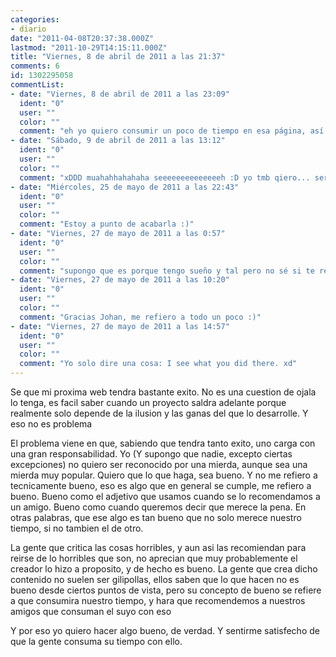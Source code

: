 ```yaml
---
categories:
- diario
date: "2011-04-08T20:37:38.000Z"
lastmod: "2011-10-29T14:15:11.000Z"
title: "Viernes, 8 de abril de 2011 a las 21:37"
comments: 6
id: 1302295058
commentList:
- date: "Viernes, 8 de abril de 2011 a las 23:09"
  ident: "0"
  user: ""
  color: ""
  comment: "eh yo quiero consumir un poco de tiempo en esa página, así que déjala caer por aquí si eso... xD"
- date: "Sábado, 9 de abril de 2011 a las 13:12"
  ident: "0"
  user: ""
  color: ""
  comment: "xDDD muahahhahahaha seeeeeeeeeeeeeeh :D yo tmb qiero... ser de los primeros en comer algo bueno :D"
- date: "Miércoles, 25 de mayo de 2011 a las 22:43"
  ident: "0"
  user: ""
  color: ""
  comment: "Estoy a punto de acabarla :)"
- date: "Viernes, 27 de mayo de 2011 a las 0:57"
  ident: "0"
  user: ""
  color: ""
  comment: "supongo que es porque tengo sueño y tal pero no sé si te refieres a Chevismo o a otro proyecto que tienes en marcha.  \nlo que sé es que Chevismo ya es algo \'\'tan bueno que no solo merece nuestro tiempo, si no tambien el de otro\'\'."
- date: "Viernes, 27 de mayo de 2011 a las 10:20"
  ident: "0"
  user: ""
  color: ""
  comment: "Gracias Johan, me refiero a todo un poco :)"
- date: "Viernes, 27 de mayo de 2011 a las 14:57"
  ident: "0"
  user: ""
  color: ""
  comment: "Yo solo dire una cosa: I see what you did there. xd"
---
```


Se que mi proxima web tendra bastante exito. No es una cuestion de ojala lo tenga, es facil saber cuando un proyecto saldra adelante porque realmente solo depende de la ilusion y las ganas del que lo desarrolle. Y eso no es problema  
  
El problema viene en que, sabiendo que tendra tanto exito, uno carga con una gran responsabilidad. Yo (Y supongo que nadie, excepto ciertas excepciones) no quiero ser reconocido por una mierda, aunque sea una mierda muy popular. Quiero que lo que haga, sea bueno. Y no me refiero a tecnicamente bueno, eso es algo que en general se cumple, me refiero a bueno. Bueno como el adjetivo que usamos cuando se lo recomendamos a un amigo. Bueno como cuando queremos decir que merece la pena. En otras palabras, que ese algo es tan bueno que no solo merece nuestro tiempo, si no tambien el de otro.  
  
La gente que critica las cosas horribles, y aun asi las recomiendan para reirse de lo horribles que son, no aprecian que muy probablemente el creador lo hizo a proposito, y de hecho es bueno. La gente que crea dicho contenido no suelen ser gilipollas, ellos saben que lo que hacen no es bueno desde ciertos puntos de vista, pero su concepto de bueno se refiere a que consumira nuestro tiempo, y hara que recomendemos a nuestros amigos que consuman el suyo con eso  
  
Y por eso yo quiero hacer algo bueno, de verdad. Y sentirme satisfecho de que la gente consuma su tiempo con ello.